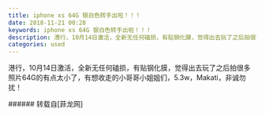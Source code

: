 ```yaml
---
title: iphone xs 64G 银白色转手出啦！！！
date: 2018-11-21 00:28
keywords: iphone xs 64G 银白色转手出啦！！！
description: 港行，10月14日激活，全新无任何磕损，有贴钢化膜，觉得出去玩了之后拍很多照片64G的有点太小了，有想收走的小哥哥小姐姐们，5.3w，Makati，非诚勿扰！
categories: used
---
```

<td class="t_f" id="postmessage_2320632">

港行，10月14日激活，全新无任何磕损，有贴钢化膜，觉得出去玩了之后拍很多照片64G的有点太小了，有想收走的小哥哥小姐姐们，5.3w，Makati，非诚勿扰！<br/>
</td>
###### 转载自[菲龙网]
